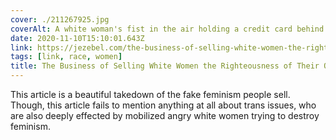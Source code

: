 ```yaml
---
cover: ./211267925.jpg
coverAlt: A white woman's fist in the air holding a credit card behind the burning symbol for female
date: 2020-11-10T15:10:01.643Z
link: https://jezebel.com/the-business-of-selling-white-women-the-righteousness-o-1845577127
tags: [link, race, women]
title: The Business of Selling White Women the Righteousness of Their Own Anger
---
```


This article is a beautiful takedown of the fake feminism people sell. Though, this article fails to mention anything at all about trans issues, who are also deeply effected by mobilized angry white women trying to destroy feminism.
